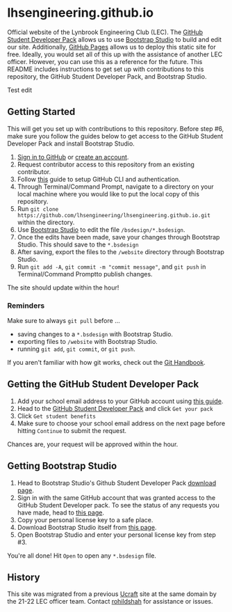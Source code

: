 # lhsengineering.github.io
Official website of the Lynbrook Engineering Club (LEC). The [GitHub Student Developer Pack](https://education.github.com/pack) allows us to use [Bootstrap Studio](https://bootstrapstudio.io) to build and edit our site. Additionally, [GitHub Pages](https://pages.github.com) allows us to deploy this static site for free. Ideally, you would set all of this up with the assistance of another LEC officer. However, you can use this as a reference for the future. This README includes instructions to get set up with contributions to this repository, the GitHub Student Developer Pack, and Bootstrap Studio.

Test edit


## Getting Started
This will get you set up with contributions to this repository. Before step #6, make sure you follow the guides below to get access to the GitHub Student Developer Pack and install Bootstrap Studio.

1. [Sign in to GitHub](https://github.com/login) or [create an account](https://github.com/signup?source=login).
2. Request contributor access to this repository from an existing contributor.
3. Follow [this](https://docs.github.com/en/get-started/quickstart/set-up-git) guide to setup GitHub CLI and authentication.
4. Through Terminal/Command Prompt, navigate to a directory on your local machine where you would like to put the local copy of this repository.
5. Run `git clone https://github.com/lhsengineering/lhsengineering.github.io.git` within the directory.
6. Use [Bootstrap Studio](https://bootstrapstudio.io/) to edit the file `/bsdesign/*.bsdesign`.
7. Once the edits have been made, save your changes through Bootstrap Studio. This should save to the `*.bsdesign`
8. After saving, export the files to the `/website` directory through Bootstrap Studio.
9. Run `git add -A`, `git commit -m "commit message"`, and `git push` in Terminal/Command Promptto publish changes.

The site should update within the hour!

### Reminders
Make sure to always `git pull` before ...
- saving changes to a `*.bsdesign` with Bootstrap Studio.
- exporting files to `/website` with Bootstrap Studio.
- running `git add`, `git commit`, or `git push`.

If you aren't familiar with how git works, check out the [Git Handbook](https://guides.github.com/introduction/git-handbook/).

## Getting the GitHub Student Developer Pack

1. Add your school email address to your GitHub account using [this guide](https://docs.github.com/en/github/setting-up-and-managing-your-github-user-account/managing-email-preferences/adding-an-email-address-to-your-github-account).
2. Head to the [GitHub Student Developer Pack](https://education.github.com/pack) and click `Get your pack`
3. Click `Get student benefits`
4. Make sure to choose your school email address on the next page before hitting `Continue` to submit the request.

Chances are, your request will be approved within the hour.

## Getting Bootstrap Studio

1. Head to Bootstrap Studio's Github Student Developer Pack [download page](https://bootstrapstudio.io/student-pack).
2. Sign in with the same GitHub account that was granted access to the GitHub Student Developer pack. To see the status of any requests you have made, head to [this page](https://education.github.com/discount_requests/student_application).
3. Copy your personal license key to a safe place.
4. Download Bootstrap Studio itself from [this page](https://bootstrapstudio.io/download/).
5. Open Bootstrap Studio and enter your personal license key from step #3.

You're all done! Hit `Open` to open any `*.bsdesign` file.

## History

This site was migrated from a previous [Ucraft](https://ucraft.com/) site at the same domain by the 21-22 LEC officer team. Contact [rohildshah](https://github.com/rohildshah) for assistance or issues.
